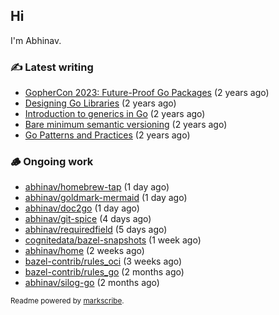 ## Hi

I'm Abhinav.

### ✍️ Latest writing


- [GopherCon 2023: Future-Proof Go Packages](https://abhinavg.net/2023/09/27/future-proof-packages/) (2 years ago)
- [Designing Go Libraries](https://abhinavg.net/2022/12/06/designing-go-libraries/) (2 years ago)
- [Introduction to generics in Go](https://abhinavg.net/2022/11/23/generics-intro/) (2 years ago)
- [Bare minimum semantic versioning](https://abhinavg.net/2022/11/07/semver/) (2 years ago)
- [Go Patterns and Practices](https://abhinavg.net/2022/09/19/go-patterns-and-practices-talk/) (2 years ago)

### 🪵 Ongoing work


- [abhinav/homebrew-tap](https://github.com/abhinav/homebrew-tap) (1 day ago)
- [abhinav/goldmark-mermaid](https://github.com/abhinav/goldmark-mermaid) (1 day ago)
- [abhinav/doc2go](https://github.com/abhinav/doc2go) (1 day ago)
- [abhinav/git-spice](https://github.com/abhinav/git-spice) (4 days ago)
- [abhinav/requiredfield](https://github.com/abhinav/requiredfield) (5 days ago)
- [cognitedata/bazel-snapshots](https://github.com/cognitedata/bazel-snapshots) (1 week ago)
- [abhinav/home](https://github.com/abhinav/home) (2 weeks ago)
- [bazel-contrib/rules_oci](https://github.com/bazel-contrib/rules_oci) (3 weeks ago)
- [bazel-contrib/rules_go](https://github.com/bazel-contrib/rules_go) (2 months ago)
- [abhinav/silog-go](https://github.com/abhinav/silog-go) (2 months ago)

<sub>Readme powered by [markscribe](https://github.com/muesli/markscribe).</sub>
